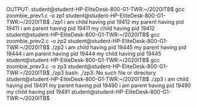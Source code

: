 OUTPUT:
student@student-HP-EliteDesk-800-G1-TWR:~/2020ITB$ gcc zoombie_prev1.c -o zp1
student@student-HP-EliteDesk-800-G1-TWR:~/2020ITB$ ./zp1
i am child having pid 19412
my parent having pid 19411
i am parent having pid 19411
my child having pid 19412
student@student-HP-EliteDesk-800-G1-TWR:~/2020ITB$ gcc zoombie_prev2.c -o zp2
student@student-HP-EliteDesk-800-G1-TWR:~/2020ITB$ ./zp2
i am child having pid 19445
my parent having pid 19444
i am parent having pid 19444
my child having pid 19445
student@student-HP-EliteDesk-800-G1-TWR:~/2020ITB$ gcc zoombie_prev3.c -o zp3
student@student-HP-EliteDesk-800-G1-TWR:~/2020ITB$ ,/zp3
bash: ,/zp3: No such file or directory
student@student-HP-EliteDesk-800-G1-TWR:~/2020ITB$ ./zp3
i am child having pid 19491
my parent having pid 19490
i am parent having pid 19490
my child having pid 19491
student@student-HP-EliteDesk-800-G1-TWR:~/2020ITB$

